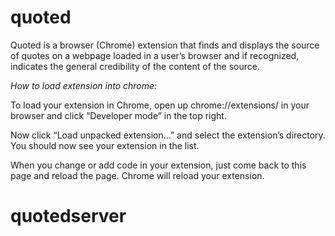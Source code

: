 # quoted
Quoted is a browser (Chrome) extension that finds and displays the source of quotes on a webpage loaded in a user’s
browser and if recognized, indicates the general credibility of the content of the source.

*How to load extension into chrome:*

To load your extension in Chrome, open up chrome://extensions/ in your browser and click “Developer mode” in the top right. 

Now click “Load unpacked extension…” and select the extension’s directory. You should now see your extension in the list.

When you change or add code in your extension, just come back to this page and reload the page. Chrome will reload your extension.
# quotedserver
